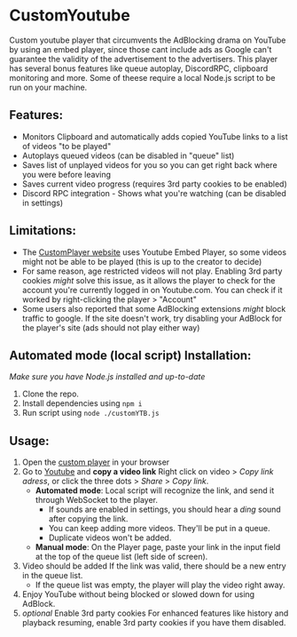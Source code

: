 # CustomYoutube
Custom youtube player that circumvents the AdBlocking drama on YouTube by using an embed player, since those cant include ads as Google can't guarantee the validity of the advertisement to the advertisers. This player has several bonus features like queue autoplay, DiscordRPC, clipboard monitoring and more. Some of theese require a local Node.js script to be run on your machine. 

## Features:

- Monitors Clipboard and automatically adds copied YouTube links to a list of videos "to be played"
- Autoplays queued videos (can be disabled in "queue" list)
- Saves list of unplayed videos for you so you can get right back where you were before leaving
- Saves current video progress (requires 3rd party cookies to be enabled)
- Discord RPC integration - Shows what you're watching (can be disabled in settings)

## Limitations:

- The [CustomPlayer website](https://ytb.dmcroww.tech) uses Youtube Embed Player, so some videos might not be able to be played (this is up to the creator to decide)
- For same reason, age restricted videos will not play. Enabling 3rd party cookies *might* solve this issue, as it allows the player to check for the account you're currently logged in on Youtube.com. You can check if it worked by right-clicking the player > "Account"
- Some users also reported that some AdBlocking extensions *might* block traffic to google. If the site doesn't work, try disabling your AdBlock for the player's site (ads should not play either way)

## Automated mode (local script) Installation:

*Make sure you have Node.js installed and up-to-date*
1) Clone the repo.
2) Install dependencies using `npm i`
3) Run script using `node ./customYTB.js`

## Usage:

1) Open the [custom player](https://ytb.dmcroww.tech) in your browser
2) Go to [Youtube](https://youtube.com) and **copy a video link**
   Right click on video > *Copy link adress*, or click the three dots > *Share* > *Copy link*. 
   - **Automated mode**:
      Local script will recognize the link, and send it through WebSocket to the player. 
      - If sounds are enabled in settings, you should hear a *ding* sound after copying the link. 
      - You can keep adding more videos. They'll be put in a queue.
      - Duplicate videos won't be added.
   - **Manual mode**:
      On the Player page, paste your link in the input field at the top of the queue list (left side of screen).
3) Video should be added
   If the link was valid, there should be a new entry in the queue list.
   - If the queue list was empty, the player will play the video right away.
4) Enjoy YouTube without being blocked or slowed down for using AdBlock.
5) *optional* Enable 3rd party cookies
   For enhanced features like history and playback resuming, enable 3rd party cookies if you have them disabled.

